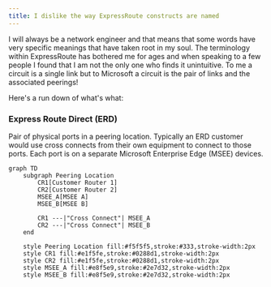 ```yaml
---
title: I dislike the way ExpressRoute constructs are named
---
```


I will always be a network engineer and that means that some words have very specific meanings that have taken root in my soul. The terminology within ExpressRoute has bothered me for ages and when speaking to a few people I found that I am not the only one who finds it unintuitive. To me a circuit is a single link but to Microsoft a circuit is the pair of links and the associated peerings!

Here's a run down of what's what:

### Express Route Direct (ERD)

Pair of physical ports in a peering location. Typically an ERD customer would use cross connects from their own equipment to connect to those ports. Each port is on a separate Microsoft Enterprise Edge (MSEE) devices.

```mermaid
graph TD
    subgraph Peering Location
        CR1[Customer Router 1]
        CR2[Customer Router 2]
        MSEE_A[MSEE A]
        MSEE_B[MSEE B]
        
        CR1 ---|"Cross Connect"| MSEE_A
        CR2 ---|"Cross Connect"| MSEE_B
    end

    style Peering Location fill:#f5f5f5,stroke:#333,stroke-width:2px
    style CR1 fill:#e1f5fe,stroke:#0288d1,stroke-width:2px
    style CR2 fill:#e1f5fe,stroke:#0288d1,stroke-width:2px
    style MSEE_A fill:#e8f5e9,stroke:#2e7d32,stroke-width:2px
    style MSEE_B fill:#e8f5e9,stroke:#2e7d32,stroke-width:2px

```